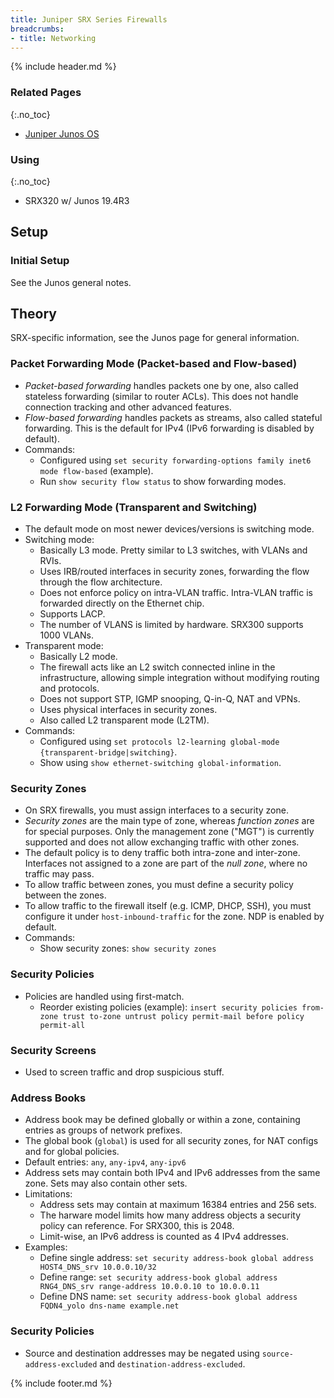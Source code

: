 ```yaml
---
title: Juniper SRX Series Firewalls
breadcrumbs:
- title: Networking
---
```

{% include header.md %}

### Related Pages
{:.no_toc}

- [Juniper Junos OS](/networking/juniper-junos/)

### Using
{:.no_toc}

- SRX320 w/ Junos 19.4R3

## Setup

### Initial Setup

See the Junos general notes.

## Theory

SRX-specific information, see the Junos page for general information.

### Packet Forwarding Mode (Packet-based and Flow-based)

- *Packet-based forwarding* handles packets one by one, also called stateless forwarding (similar to router ACLs). This does not handle connection tracking and other advanced features.
- *Flow-based forwarding* handles packets as streams, also called stateful forwarding. This is the default for IPv4 (IPv6 forwarding is disabled by default).
- Commands:
    - Configured using `set security forwarding-options family inet6 mode flow-based` (example).
    - Run `show security flow status` to show forwarding modes.

### L2 Forwarding Mode (Transparent and Switching)

- The default mode on most newer devices/versions is switching mode.
- Switching mode:
    - Basically L3 mode. Pretty similar to L3 switches, with VLANs and RVIs.
    - Uses IRB/routed interfaces in security zones, forwarding the flow through the flow architecture.
    - Does not enforce policy on intra-VLAN traffic. Intra-VLAN traffic is forwarded directly on the Ethernet chip.
    - Supports LACP.
    - The number of VLANS is limited by hardware. SRX300 supports 1000 VLANs.
- Transparent mode:
    - Basically L2 mode.
    - The firewall acts like an L2 switch connected inline in the infrastructure, allowing simple integration without modifying routing and protocols.
    - Does not support STP, IGMP snooping, Q-in-Q, NAT and VPNs.
    - Uses physical interfaces in security zones.
    - Also called L2 transparent mode (L2TM).
- Commands:
    - Configured using `set protocols l2-learning global-mode {transparent-bridge|switching}`.
    - Show using `show ethernet-switching global-information`.

### Security Zones

- On SRX firewalls, you must assign interfaces to a security zone.
- *Security zones* are the main type of zone, whereas *function zones* are for special purposes. Only the management zone ("MGT") is currently supported and does not allow exchanging traffic with other zones.
- The default policy is to deny traffic both intra-zone and inter-zone. Interfaces not assigned to a zone are part of the *null zone*, where no traffic may pass.
- To allow traffic between zones, you must define a security policy between the zones.
- To allow traffic to the firewall itself (e.g. ICMP, DHCP, SSH), you must configure it under `host-inbound-traffic` for the zone. NDP is enabled by default.
- Commands:
    - Show security zones: `show security zones`

### Security Policies

- Policies are handled using first-match.
    - Reorder existing policies (example): `insert security policies from-zone trust to-zone untrust policy permit-mail before policy permit-all`

### Security Screens

- Used to screen traffic and drop suspicious stuff.

### Address Books

- Address book may be defined globally or within a zone, containing entries as groups of network prefixes.
- The global book (`global`) is used for all security zones, for NAT configs and for global policies.
- Default entries: `any`, `any-ipv4`, `any-ipv6`
- Address sets may contain both IPv4 and IPv6 addresses from the same zone. Sets may also contain other sets.
- Limitations:
    - Address sets may contain at maximum 16384 entries and 256 sets.
    - The harware model limits how many address objects a security policy can reference. For SRX300, this is 2048.
    - Limit-wise, an IPv6 address is counted as 4 IPv4 addresses.
- Examples:
    - Define single address: `set security address-book global address HOST4_DNS_srv 10.0.0.10/32`
    - Define range: `set security address-book global address RNG4_DNS_srv range-address 10.0.0.10 to 10.0.0.11`
    - Define DNS name: `set security address-book global address FQDN4_yolo dns-name example.net`

### Security Policies

- Source and destination addresses may be negated using `source-address-excluded` and `destination-address-excluded`.

{% include footer.md %}
